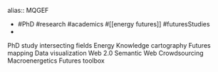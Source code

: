 alias:: MQGEF

- #PhD #research #academics #[[energy futures]] #futuresStudies
-
PhD study intersecting fields
Energy
Knowledge cartography
Futures mapping
Data visualization
Web 2.0
Semantic Web
Crowdsourcing
Macroenergetics
Futures toolbox